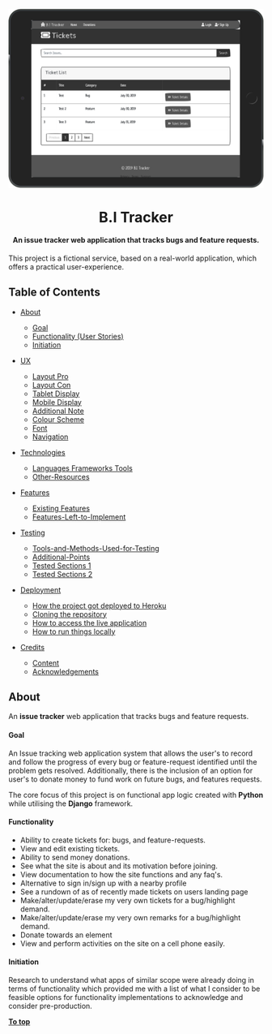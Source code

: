 <h1 align="center">
<br>
  <img src="bug_tracker/static/img/B.I-tablet.png" width="600">
  <br>
    <br>
  B.I Tracker 
  <br>
</h1>

<h4 align="center">An issue tracker web application that tracks bugs and feature requests.</h4>

This project is a fictional service, based on a real-world application, which offers a practical user-experience.

## Table of Contents

<!--ts-->

- [About](#About)

  - [Goal](#Goal)
  - [Functionality (User Stories)](#Functionality-User-Stories)
  - [Initiation](#Initiation)

- [UX](#UX)

  - [Layout Pro](#Layout-Pro)
  - [Layout Con](#Layout-Con)
  - [Tablet Display](#Tablet-Display)
  - [Mobile Display](#Mobile-Display)
  - [Additional Note](#Additional-Note)
  - [Colour Scheme](#Colour-Scheme)
  - [Font](#Font)
  - [Navigation](#Navigation)

- [Technologies](#Technologies)

  - [Languages Frameworks Tools](#Languages-Frameworks-Tools)
  - [Other-Resources](#Other-Resources)

- [Features](#Features)

  - [Existing Features](#Existing-Features)
  - [Features-Left-to-Implement](#Features-Left-to-Implement)

- [Testing](#Testing)

  - [Tools-and-Methods-Used-for-Testing](#Tools-and-Methods-Used-for-Testing)
  - [Additional-Points](#Additional-Points)
  - [Tested Sections 1](#Tested-Sections-1)
  - [Tested Sections 2](#Tested-Sections-2)

- [Deployment](#Deployment)

  - [How the project got deployed to Heroku](#How-the-project-got-deployed-to-Heroku)
  - [Cloning the repository](#Cloning-the-repository)
  - [How to access the live application](#How-to-access-the-live-application)
  - [How to run things locally](#How-to-run-things-locally)

- [Credits](#Credits)

  - [Content](#Content)
  - [Acknowledgements](#Acknowledgements)
    <!--te-->

## About

An **issue tracker** web application that tracks bugs and feature requests.


#### Goal

An Issue tracking web application system that allows the user's to record and follow the progress of every bug or feature-request identified until the problem gets resolved. Additionally, there is the inclusion of an option for user's to donate money to fund work on future bugs, and features requests.

The core focus of this project is on functional app logic created with **Python** while utilising the **Django** framework.

#### Functionality

- Ability to create tickets for: bugs, and feature-requests.
- View and edit existing tickets.
- Ability to send money donations.
- See what the site is about and its motivation before joining. 
- View documentation to how the site functions and any faq's. 
- Alternative to sign in/sign up with a nearby profile 
- See a rundown of as of recently made tickets on users landing page 
- Make/alter/update/erase my very own tickets for a bug/highlight demand. 
- Make/alter/update/erase my very own remarks for a bug/highlight demand. 
- Donate towards an element 
- View and perform activities on the site on a cell phone easily.

#### Initiation

Research to understand what apps of similar scope were already doing in terms of functionality which provided me with a list of what I consider to be feasible options for functionality implementations to acknowledge and consider pre-production.

[**To top**](#Table-of-Contents)

